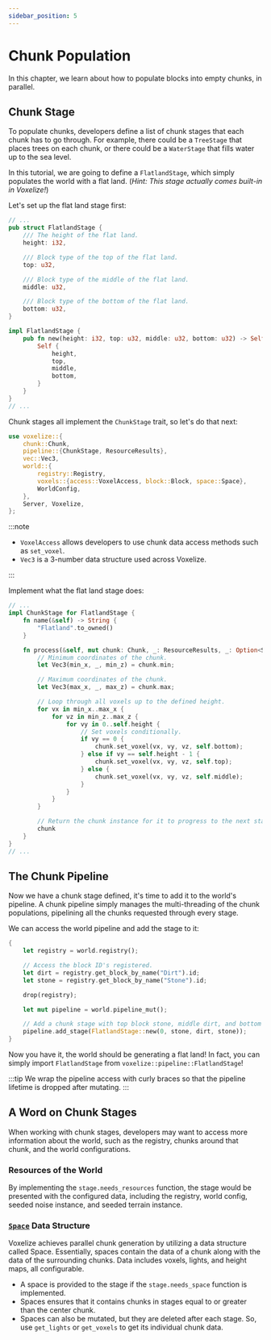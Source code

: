 ```yaml
---
sidebar_position: 5
---
```


# Chunk Population

In this chapter, we learn about how to populate blocks into empty chunks, in parallel.

## Chunk Stage

To populate chunks, developers define a list of chunk stages that each chunk has to go through. For example, there could be a `TreeStage` that places trees on each chunk, or there could be a `WaterStage` that fills water up to the sea level.

In this tutorial, we are going to define a `FlatlandStage`, which simply populates the world with a flat land. (_Hint: This stage actually comes built-in in Voxelize!_)

Let's set up the flat land stage first:

```rust title="server/main.rs"
// ...
pub struct FlatlandStage {
    /// The height of the flat land.
    height: i32,

    /// Block type of the top of the flat land.
    top: u32,

    /// Block type of the middle of the flat land.
    middle: u32,

    /// Block type of the bottom of the flat land.
    bottom: u32,
}

impl FlatlandStage {
    pub fn new(height: i32, top: u32, middle: u32, bottom: u32) -> Self {
        Self {
            height,
            top,
            middle,
            bottom,
        }
    }
}
// ...
```

Chunk stages all implement the `ChunkStage` trait, so let's do that next:

```rust title="server/main.rs" {2-4,7}
use voxelize::{
    chunk::Chunk,
    pipeline::{ChunkStage, ResourceResults},
    vec::Vec3,
    world::{
        registry::Registry,
        voxels::{access::VoxelAccess, block::Block, space::Space},
        WorldConfig,
    },
    Server, Voxelize,
};
```

:::note

- `VoxelAccess` allows developers to use chunk data access methods such as `set_voxel`.
- `Vec3` is a 3-number data structure used across Voxelize.

:::

Implement what the flat land stage does:

```rust title="server/main.rs"
// ...
impl ChunkStage for FlatlandStage {
    fn name(&self) -> String {
        "Flatland".to_owned()
    }

    fn process(&self, mut chunk: Chunk, _: ResourceResults, _: Option<Space>) -> Chunk {
        // Minimum coordinates of the chunk.
        let Vec3(min_x, _, min_z) = chunk.min;

        // Maximum coordinates of the chunk.
        let Vec3(max_x, _, max_z) = chunk.max;

        // Loop through all voxels up to the defined height.
        for vx in min_x..max_x {
            for vz in min_z..max_z {
                for vy in 0..self.height {
                    // Set voxels conditionally.
                    if vy == 0 {
                        chunk.set_voxel(vx, vy, vz, self.bottom);
                    } else if vy == self.height - 1 {
                        chunk.set_voxel(vx, vy, vz, self.top);
                    } else {
                        chunk.set_voxel(vx, vy, vz, self.middle);
                    }
                }
            }
        }

        // Return the chunk instance for it to progress to the next stage.
        chunk
    }
}
// ...
```

## The Chunk Pipeline

Now we have a chunk stage defined, it's time to add it to the world's pipeline. A chunk pipeline simply manages the multi-threading of the chunk populations, pipelining all the chunks requested through every stage.

We can access the world pipeline and add the stage to it:

```rust title="World Pipeline"
{
    let registry = world.registry();

    // Access the block ID's registered.
    let dirt = registry.get_block_by_name("Dirt").id;
    let stone = registry.get_block_by_name("Stone").id;

    drop(registry);

    let mut pipeline = world.pipeline_mut();

    // Add a chunk stage with top block stone, middle dirt, and bottom stone.
    pipeline.add_stage(FlatlandStage::new(0, stone, dirt, stone));
}
```

Now you have it, the world should be generating a flat land! In fact, you can simply import `FlatlandStage` from `voxelize::pipeline::FlatlandStage`!

:::tip
We wrap the pipeline access with curly braces so that the pipeline lifetime is dropped after mutating.
:::

## A Word on Chunk Stages

When working with chunk stages, developers may want to access more information about the world, such as the registry, chunks around that chunk, and the world configurations.

### Resources of the World

By implementing the `stage.needs_resources` function, the stage would be presented with the configured data, including the registry, world config, seeded noise instance, and seeded terrain instance.

### [`Space`](https://github.com/shaoruu/voxelize/blob/master/server/world/voxels/space.rs) Data Structure

Voxelize achieves parallel chunk generation by utilizing a data structure called Space. Essentially, spaces contain the data of a chunk along with the data of the surrounding chunks. Data includes voxels, lights, and height maps, all configurable.

- A space is provided to the stage if the `stage.needs_space` function is implemented.
- Spaces ensures that it contains chunks in stages equal to or greater than the center chunk.
- Spaces can also be mutated, but they are deleted after each stage. So, use `get_lights` or `get_voxels` to get its individual chunk data.
